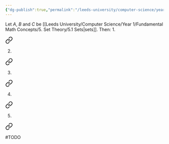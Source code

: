 ```yaml
---
{"dg-publish":true,"permalink":"/leeds-university/computer-science/year-1/fundamental-math-concepts/5-set-theory/theorems/theorem-5-22-laws-of-intersections-and-unions/theorem-5-22-laws-of-intersections-and-unions/","tags":["Theorem"]}
---
```


Let $A$, $B$ and $C$ be [[Leeds University/Computer Science/Year 1/Fundamental Math Concepts/5. Set Theory/5.1 Sets\|sets]]. Then:
1. 
<div class="transclusion internal-embed is-loaded"><a class="markdown-embed-link" href="/leeds-university/computer-science/year-1/fundamental-math-concepts/5-set-theory/theorems/theorem-5-22-laws-of-intersections-and-unions/idempotent-laws/" aria-label="Open link"><svg xmlns="http://www.w3.org/2000/svg" width="24" height="24" viewBox="0 0 24 24" fill="none" stroke="currentColor" stroke-width="2" stroke-linecap="round" stroke-linejoin="round" class="svg-icon lucide-link"><path d="M10 13a5 5 0 0 0 7.54.54l3-3a5 5 0 0 0-7.07-7.07l-1.72 1.71"></path><path d="M14 11a5 5 0 0 0-7.54-.54l-3 3a5 5 0 0 0 7.07 7.07l1.71-1.71"></path></svg></a><div class="markdown-embed">






</div></div>

2. 
<div class="transclusion internal-embed is-loaded"><a class="markdown-embed-link" href="/leeds-university/computer-science/year-1/fundamental-math-concepts/5-set-theory/theorems/theorem-5-22-laws-of-intersections-and-unions/commutative-laws/" aria-label="Open link"><svg xmlns="http://www.w3.org/2000/svg" width="24" height="24" viewBox="0 0 24 24" fill="none" stroke="currentColor" stroke-width="2" stroke-linecap="round" stroke-linejoin="round" class="svg-icon lucide-link"><path d="M10 13a5 5 0 0 0 7.54.54l3-3a5 5 0 0 0-7.07-7.07l-1.72 1.71"></path><path d="M14 11a5 5 0 0 0-7.54-.54l-3 3a5 5 0 0 0 7.07 7.07l1.71-1.71"></path></svg></a><div class="markdown-embed">






</div></div>

3. 
<div class="transclusion internal-embed is-loaded"><a class="markdown-embed-link" href="/leeds-university/computer-science/year-1/fundamental-math-concepts/5-set-theory/theorems/theorem-5-22-laws-of-intersections-and-unions/associative-laws/" aria-label="Open link"><svg xmlns="http://www.w3.org/2000/svg" width="24" height="24" viewBox="0 0 24 24" fill="none" stroke="currentColor" stroke-width="2" stroke-linecap="round" stroke-linejoin="round" class="svg-icon lucide-link"><path d="M10 13a5 5 0 0 0 7.54.54l3-3a5 5 0 0 0-7.07-7.07l-1.72 1.71"></path><path d="M14 11a5 5 0 0 0-7.54-.54l-3 3a5 5 0 0 0 7.07 7.07l1.71-1.71"></path></svg></a><div class="markdown-embed">






</div></div>

4. 
<div class="transclusion internal-embed is-loaded"><a class="markdown-embed-link" href="/leeds-university/computer-science/year-1/fundamental-math-concepts/5-set-theory/theorems/theorem-5-22-laws-of-intersections-and-unions/absorption-laws/" aria-label="Open link"><svg xmlns="http://www.w3.org/2000/svg" width="24" height="24" viewBox="0 0 24 24" fill="none" stroke="currentColor" stroke-width="2" stroke-linecap="round" stroke-linejoin="round" class="svg-icon lucide-link"><path d="M10 13a5 5 0 0 0 7.54.54l3-3a5 5 0 0 0-7.07-7.07l-1.72 1.71"></path><path d="M14 11a5 5 0 0 0-7.54-.54l-3 3a5 5 0 0 0 7.07 7.07l1.71-1.71"></path></svg></a><div class="markdown-embed">






</div></div>

5. 
<div class="transclusion internal-embed is-loaded"><a class="markdown-embed-link" href="/leeds-university/computer-science/year-1/fundamental-math-concepts/5-set-theory/theorems/theorem-5-22-laws-of-intersections-and-unions/distributive-laws/" aria-label="Open link"><svg xmlns="http://www.w3.org/2000/svg" width="24" height="24" viewBox="0 0 24 24" fill="none" stroke="currentColor" stroke-width="2" stroke-linecap="round" stroke-linejoin="round" class="svg-icon lucide-link"><path d="M10 13a5 5 0 0 0 7.54.54l3-3a5 5 0 0 0-7.07-7.07l-1.72 1.71"></path><path d="M14 11a5 5 0 0 0-7.54-.54l-3 3a5 5 0 0 0 7.07 7.07l1.71-1.71"></path></svg></a><div class="markdown-embed">






</div></div>

#TODO 
